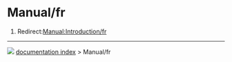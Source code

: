 # Manual/fr
1.  Redirect:[Manual:Introduction/fr](Manual:Introduction/fr.md)



---
![](images/Right_arrow.png) [documentation index](../README.md) > Manual/fr
